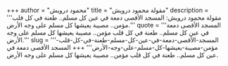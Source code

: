 +++
author = "محمود درويش"
title = "مقولة محمود درويش"
description = '''مقولة محمود درويش: المسجد الأقصى دمعة في عين كل مسلم.. طعنة في كل قلب مؤمن.. مصيبة يعيشها كل مسلم على وجه الأرض.'''
quote = '''المسجد الأقصى دمعة في عين كل مسلم.. طعنة في كل قلب مؤمن.. مصيبة يعيشها كل مسلم على وجه الأرض.'''
slug = '''المسجد-الأقصى-دمعة-في-عين-كل-مسلم-طعنة-في-كل-قلب-مؤمن-مصيبة-يعيشها-كل-مسلم-على-وجه-الأرض'''
+++
المسجد الأقصى دمعة في عين كل مسلم.. طعنة في كل قلب مؤمن.. مصيبة يعيشها كل مسلم على وجه الأرض.

